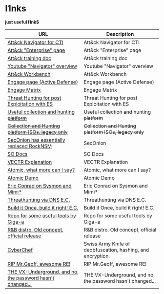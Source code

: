 # l1nks
**just useful l1nk$**

| URL                                                                                             | Description                                   |
|-------------------------------------------------------------------------------------------------|-----------------------------------------------|
| [Att&ck Navigator for CTI](https://mitre-attack.github.io/attack-navigator/)                    | Att&ck Navigator for CTI                      |
| [Att&ck "Enterprise" page](https://mitre-attack.github.io/attack-navigator/v2/enterprise/)      | Att&ck "Enterprise" page                      |
| [Att&ck training doc](https://attack.mitre.org/docs/training-cti/Comparing%20Layers%20in%20Navigator.pdf) | Att&ck training doc                           |
| [Youtube "Navigator" overview](https://www.youtube.com/watch?v=CfOl_yZDRnE)                    | Youtube "Navigator" overview                  |
| [Att&ck Workbench](https://github.com/center-for-threat-informed-defense/attack-workbench-frontend/) | Att&ck Workbench                              |
| [Engage page (Active Defense)](https://engage.mitre.org/)                                      | Engage page (Active Defense)                  |
| [Engage Matrix](https://engage.mitre.org/matrix/)                                              | Engage Matrix                                 |
| [Threat Hunting for post Exploitation with ES](https://www.youtube.com/watch?v=PdCQChYrxXg)    | Threat Hunting for post Exploitation with ES  |
| ~~[Useful collection and hunting platform](https://rocknsm.io/)~~                              | ~~Useful collection and hunting platform~~    |
| ~~[Collection and Hunting platform ISOs, legacy only](https://download.rocknsm.io/isos/testing/)~~ | ~~Collection and Hunting platform ISOs, legacy only~~ |
| [SecOnion has essentially replaced RockNSM](https://securityonionsolutions.com/software/)                               | SecOnion                             |
| [SO Docs](https://docs.securityonion.net/en/2.3/)                                              | SO Docs                                       |
| [VECTR Explanation](https://www.youtube.com/watch?v=SA-HeOnOi2A)                               | VECTR Explanation                             |
| [Atomic, what more can I say?](https://github.com/redcanaryco/atomic-red-team/)                | Atomic, what more can I say?                  |
| [Atomic Demo](https://www.youtube.com/watch?v=d_E-hfKQ5Hw)                                     | Atomic Demo                                   |
| [Eric Conrad on Sysmon and Mimi*](https://www.youtube.com/watch?v=7dEfKn70HCI)                 | Eric Conrad on Sysmon and Mimi*               |
| [Threathunting via DNS E.C.](https://www.youtube.com/watch?v=RdcCjDS0s6s)                      | Threathunting via DNS E.C.                    |
| [Build it Once, build it right! E.C.](https://www.youtube.com/watch?v=LVSwYyDN2Sk)             | Build it Once, build it right! E.C.           |
| [Repo for some useful tools by Giga-a](https://github.com/qeeqbox/)                            | Repo for some useful tools by Giga-a          |
| [R&B distro. Old concept, official release](https://www.kali.org/blog/kali-linux-2023-1-release/) | R&B distro. Old concept, official release     |
| [CyberChef](https://gchq.github.io/CyberChef/) | Swiss Army Knife of deobfuscation, hashing, and encryption. |
| [RIP Mr.Geoff, awesome RE!](https://www.geoffchappell.com/about/analysis.htm)                  | RIP Mr.Geoff, awesome RE!                     |
| [THE VX-Underground, and no, the password hasn't changed...](https://vx-underground.org)       | THE VX-Underground, and no, the password hasn't changed... |
